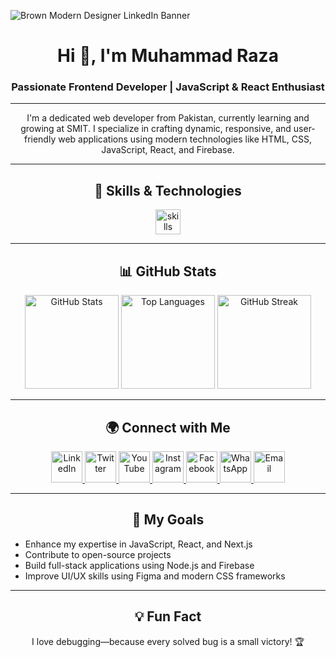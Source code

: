 ![Brown Modern Designer LinkedIn Banner](https://github.com/user-attachments/assets/9d786765-b7ae-4037-8de8-c1a008035c5c)

<h1 align="center">Hi 👋, I'm Muhammad Raza</h1>
<h3 align="center">Passionate Frontend Developer | JavaScript & React Enthusiast</h3>

---

<p align="center">I'm a dedicated web developer from Pakistan, currently learning and growing at SMIT. I specialize in crafting dynamic, responsive, and user-friendly web applications using modern technologies like HTML, CSS, JavaScript, React, and Firebase.</p>

---

<h2 align="center">🚀 Skills & Technologies</h2>

<div align="center">
  <img src="https://skillicons.dev/icons?i=vscode,html,css,tailwind,bootstrap,bulma,figma,git,github,js,ts,react,nextjs,nodejs,firebase" height="40" alt="skills"  />
</div>

---

<h2 align="center">📊 GitHub Stats</h2>

<div align="center">
  <img src="https://github-readme-stats.vercel.app/api?username=CodeWith-SMR&show_icons=true&theme=dracula&hide_border=false" height="150" alt="GitHub Stats" />
  <img src="https://github-readme-stats.vercel.app/api/top-langs?username=CodeWith-SMR&layout=compact&theme=dracula&hide_border=false" height="150" alt="Top Languages" />
  <img src="https://streak-stats.demolab.com?user=CodeWith-SMR&theme=dracula&hide_border=false" height="150" alt="GitHub Streak" />
</div>

---

<h2 align="center">🌍 Connect with Me</h2>

<p align="center">
  <a href="https://www.linkedin.com/in/muhammad-raza-a6b9312b7/" target="_blank">
    <img src="https://raw.githubusercontent.com/maurodesouza/profile-readme-generator/master/src/assets/icons/social/linkedin/default.svg" width="50" alt="LinkedIn" />
  </a>
  <a href="https://twitter.com/CodeWithSMR" target="_blank">
    <img src="https://raw.githubusercontent.com/maurodesouza/profile-readme-generator/master/src/assets/icons/social/twitter/default.svg" width="50" alt="Twitter" />
  </a>
  <a href="https://www.youtube.com/channel/UCwJV_Sb7I1XQBxsoCW0D_hQ" target="_blank">
    <img src="https://raw.githubusercontent.com/maurodesouza/profile-readme-generator/master/src/assets/icons/social/youtube/default.svg" width="50" alt="YouTube" />
  </a>
  <a href="https://www.instagram.com/muhammabraza2005/" target="_blank">
    <img src="https://raw.githubusercontent.com/maurodesouza/profile-readme-generator/master/src/assets/icons/social/instagram/default.svg" width="50" alt="Instagram" />
  </a>
  <a href="https://www.facebook.com/profile.php?id=61552142131093" target="_blank">
    <img src="https://raw.githubusercontent.com/maurodesouza/profile-readme-generator/master/src/assets/icons/social/facebook/default.svg" width="50" alt="Facebook" />
  </a>
  <a href="https://www.whatsapp.com/business/" target="_blank">
    <img src="https://raw.githubusercontent.com/maurodesouza/profile-readme-generator/master/src/assets/icons/social/whatsapp/default.svg" width="50" alt="WhatsApp" />
  </a>
  <a href="mailto:muhammabraza2005@gmail.com" target="_blank">
    <img src="https://raw.githubusercontent.com/maurodesouza/profile-readme-generator/master/src/assets/icons/social/gmail/default.svg" width="50" alt="Email" />
  </a>
</p>

---

<h2 align="center">🎯 My Goals</h2>

<ul>
  <li>Enhance my expertise in JavaScript, React, and Next.js</li>
  <li>Contribute to open-source projects</li>
  <li>Build full-stack applications using Node.js and Firebase</li>
  <li>Improve UI/UX skills using Figma and modern CSS frameworks</li>
</ul>

---

<h2 align="center">💡 Fun Fact</h2>
<p align="center">I love debugging—because every solved bug is a small victory! 🏆</p>

